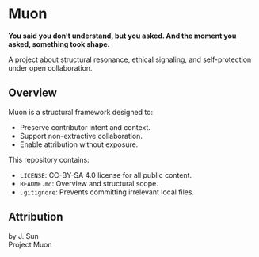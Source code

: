 # Muon

**You said you don’t understand, but you asked. And the moment you asked, something took shape.**

A project about structural resonance, ethical signaling, and self-protection under open collaboration.

## Overview

Muon is a structural framework designed to:
- Preserve contributor intent and context.
- Support non-extractive collaboration.
- Enable attribution without exposure.

This repository contains:
- `LICENSE`: CC-BY-SA 4.0 license for all public content.
- `README.md`: Overview and structural scope.
- `.gitignore`: Prevents committing irrelevant local files.

## Attribution

by J. Sun  
Project Muon
